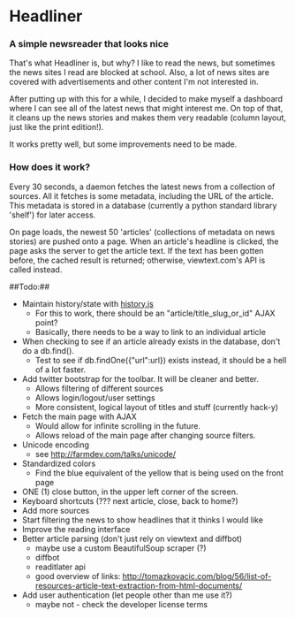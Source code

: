 # Headliner #
### A simple newsreader that looks nice ###

That's what Headliner is, but why? I like to read the news, but sometimes the news
sites I read are blocked at school. Also, a lot of news sites are covered with
advertisements and other content I'm not interested in. 

After putting up with this for a while, I decided to make myself a dashboard where
I can see all of the latest news that might interest me. On top of that, it cleans
up the news stories and makes them very readable (column layout, just like the
print edition!).

It works pretty well, but some improvements need to be made.

### How does it work? ###

Every 30 seconds, a daemon fetches the latest news from a collection of sources. All
it fetches is some metadata, including the URL of the article. This metadata is stored
in a database (currently a python standard library 'shelf') for later access.

On page loads, the newest 50 'articles' (collections of metadata on news stories) are
pushed onto a page. When an article's headline is clicked, the page asks the server to
get the article text. If the text has been gotten before, the cached result is returned;
otherwise, viewtext.com's API is called instead.

##Todo:##
* Maintain history/state with [history.js](https://github.com/balupton/History.js)
	* For this to work, there should be an "article/title_slug_or_id" AJAX point?
	* Basically, there needs to be a way to link to an individual article
* When checking to see if an article already exists in the database, don't do a db.find().
	* Test to see if db.findOne({"url":url}) exists instead, it should be a hell of a lot faster.
* Add twitter bootstrap for the toolbar. It will be cleaner and better.
	* Allows filtering of different sources
	* Allows login/logout/user settings
	* More consistent, logical layout of titles and stuff (currently hack-y)
* Fetch the main page with AJAX
	* Would allow for infinite scrolling in the future.
	* Allows reload of the main page after changing source filters.
* Unicode encoding
	* see http://farmdev.com/talks/unicode/
* Standardized colors
	* Find the blue equivalent of the yellow that is being used on the front page
* ONE (1) close button, in the upper left corner of the screen.
* Keyboard shortcuts (??? next article, close, back to home?)
* Add more sources
* Start filtering the news to show headlines that it thinks I would like
* Improve the reading interface
* Better article parsing (don't just rely on viewtext and diffbot)
	* maybe use a custom BeautifulSoup scraper (?)
	* diffbot
	* readitlater api
	* good overview of links: http://tomazkovacic.com/blog/56/list-of-resources-article-text-extraction-from-html-documents/
* Add user authentication (let people other than me use it?)
	* maybe not - check the developer license terms
